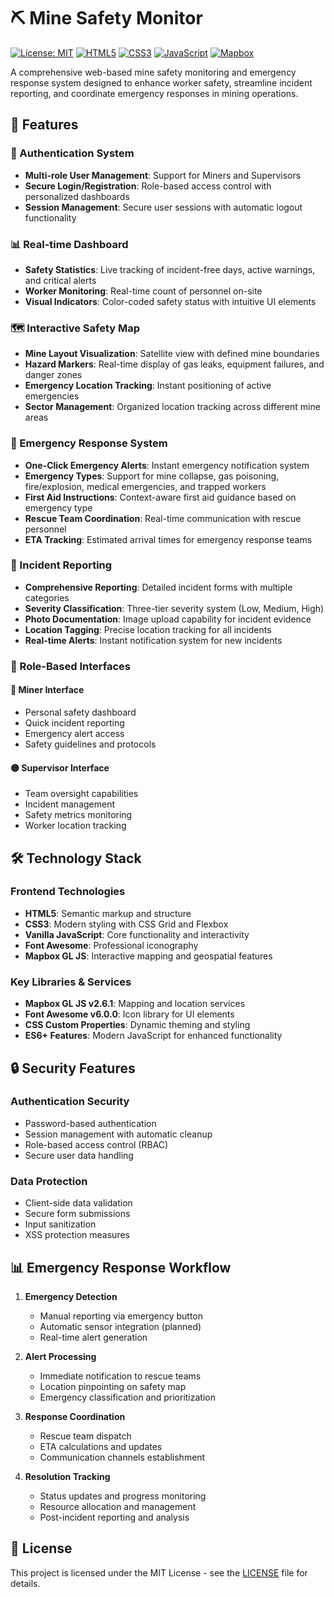 # ⛏️ Mine Safety Monitor

[![License: MIT](https://img.shields.io/badge/License-MIT-yellow.svg)](https://opensource.org/licenses/MIT)
[![HTML5](https://img.shields.io/badge/HTML5-E34F26?style=flat&logo=html5&logoColor=white)](https://developer.mozilla.org/en-US/docs/Web/HTML)
[![CSS3](https://img.shields.io/badge/CSS3-1572B6?style=flat&logo=css3&logoColor=white)](https://developer.mozilla.org/en-US/docs/Web/CSS)
[![JavaScript](https://img.shields.io/badge/JavaScript-F7DF1E?style=flat&logo=javascript&logoColor=black)](https://developer.mozilla.org/en-US/docs/Web/JavaScript)
[![Mapbox](https://img.shields.io/badge/Mapbox-000000?style=flat&logo=mapbox&logoColor=white)](https://www.mapbox.com/)

A comprehensive web-based mine safety monitoring and emergency response system designed to enhance worker safety, streamline incident reporting, and coordinate emergency responses in mining operations.

## 🌟 Features

### 🔐 Authentication System
- **Multi-role User Management**: Support for Miners and Supervisors
- **Secure Login/Registration**: Role-based access control with personalized dashboards
- **Session Management**: Secure user sessions with automatic logout functionality

### 📊 Real-time Dashboard
- **Safety Statistics**: Live tracking of incident-free days, active warnings, and critical alerts
- **Worker Monitoring**: Real-time count of personnel on-site
- **Visual Indicators**: Color-coded safety status with intuitive UI elements

### 🗺️ Interactive Safety Map
- **Mine Layout Visualization**: Satellite view with defined mine boundaries
- **Hazard Markers**: Real-time display of gas leaks, equipment failures, and danger zones
- **Emergency Location Tracking**: Instant positioning of active emergencies
- **Sector Management**: Organized location tracking across different mine areas

### 🚨 Emergency Response System
- **One-Click Emergency Alerts**: Instant emergency notification system
- **Emergency Types**: Support for mine collapse, gas poisoning, fire/explosion, medical emergencies, and trapped workers
- **First Aid Instructions**: Context-aware first aid guidance based on emergency type
- **Rescue Team Coordination**: Real-time communication with rescue personnel
- **ETA Tracking**: Estimated arrival times for emergency response teams

### 📝 Incident Reporting
- **Comprehensive Reporting**: Detailed incident forms with multiple categories
- **Severity Classification**: Three-tier severity system (Low, Medium, High)
- **Photo Documentation**: Image upload capability for incident evidence
- **Location Tagging**: Precise location tracking for all incidents
- **Real-time Alerts**: Instant notification system for new incidents

### 👥 Role-Based Interfaces

#### 🔵 Miner Interface
- Personal safety dashboard
- Quick incident reporting
- Emergency alert access
- Safety guidelines and protocols

#### 🟡 Supervisor Interface
- Team oversight capabilities
- Incident management
- Safety metrics monitoring
- Worker location tracking


## 🛠️ Technology Stack

### Frontend Technologies
- **HTML5**: Semantic markup and structure
- **CSS3**: Modern styling with CSS Grid and Flexbox
- **Vanilla JavaScript**: Core functionality and interactivity
- **Font Awesome**: Professional iconography
- **Mapbox GL JS**: Interactive mapping and geospatial features

### Key Libraries & Services
- **Mapbox GL JS v2.6.1**: Mapping and location services
- **Font Awesome v6.0.0**: Icon library for UI elements
- **CSS Custom Properties**: Dynamic theming and styling
- **ES6+ Features**: Modern JavaScript for enhanced functionality

## 🔒 Security Features

### Authentication Security
- Password-based authentication
- Session management with automatic cleanup
- Role-based access control (RBAC)
- Secure user data handling

### Data Protection
- Client-side data validation
- Secure form submissions
- Input sanitization
- XSS protection measures

## 📊 Emergency Response Workflow

1. **Emergency Detection**
   - Manual reporting via emergency button
   - Automatic sensor integration (planned)
   - Real-time alert generation

2. **Alert Processing**
   - Immediate notification to rescue teams
   - Location pinpointing on safety map
   - Emergency classification and prioritization

3. **Response Coordination**
   - Rescue team dispatch
   - ETA calculations and updates
   - Communication channels establishment

4. **Resolution Tracking**
   - Status updates and progress monitoring
   - Resource allocation and management
   - Post-incident reporting and analysis

## 📄 License

This project is licensed under the MIT License - see the [LICENSE](LICENSE) file for details.
